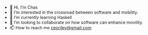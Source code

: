 - 👋 Hi, I’m Chas
- 👀 I’m interested in the crossroad between software and mobility.
- 🌱 I’m currently learning Haskell
- 💞️ I’m looking to collaborate on how software can enhance movility.
- 📫 How to reach me ceoriley@gmail.com

<!---
nagashi/nagashi is a ✨ special ✨ repository because its `README.md` (this file) appears on your GitHub profile.
You can click the Preview link to take a look at your changes.
--->
